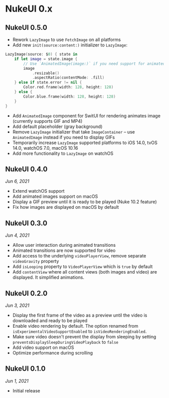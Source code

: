 
# NukeUI 0.x

## NukeUI 0.5.0

- Rework `LazyImage` to use `FetchImage` on all platforms
- Add new `init(source:content:)` initializer to `LazyImage`:

```swift
LazyImage(source: $0) { state in
    if let image = state.image {
        // Use `AnimatedImage(image:)` if you need support for animated images.
        image
            .resizable()
            .aspectRatio(contentMode: .fill)
    } else if state.error != nil {
        Color.red.frame(width: 128, height: 128)
    } else {
        Color.blue.frame(width: 128, height: 128)
    }
}
```

- Add `AnimatedImage` component for SwitUI for rendering animates image (currently supports GIF and MP4)
- Add default placeholder (gray background)
- Remove `LazyImage` initializer that take `ImageContainer` – use `AnimatedImage` instead if you need to display GIFs 
- Temporarily increase `LazyImage` supported platforms to iOS 14.0, tvOS 14.0, watchOS 7.0, macOS 10.16
- Add more functionality to `LazyImage` on watchOS 

## NukeUI 0.4.0

*Jun 6, 2021*

- Extend watchOS support
- Add animated images support on macOS
- Display a GIF preview until it is ready to be played (Nuke 10.2 feature)
- Fix how images are displayed on macOS by default

## NukeUI 0.3.0

*Jun 4, 2021*

- Allow user interaction during animated transitions
- Animated transitions are now supported for video
- Add access to the underlying `videoPlayerView`, remove separate `videoGravity` property
- Add `isLooping` property to `VideoPlayerView` which is `true` by default
- Add `contentView` where all content views (both images and video) are displayed. It simplified animations.

## NukeUI 0.2.0

*Jun 3, 2021*

- Display the first frame of the video as a preview until the video is downloaded and ready to be played
- Enable video rendering by default. The option renamed from `isExperimentalVideoSupportEnabled` to `isVideoRenderingEnabled`.
- Make sure video doesn't prevent the display from sleeping by setting `preventsDisplaySleepDuringVideoPlayback` to `false`
- Add video support on macOS
- Optimize performance during scrolling

## NukeUI 0.1.0

*Jun 1, 2021*

- Initial release
